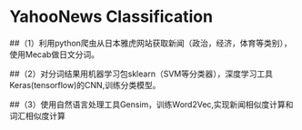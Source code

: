 # YahooNews Classification
##（1）利用python爬虫从日本雅虎网站获取新闻（政治，经济，体育等类别），使用Mecab做日文分词。


##（2）对分词结果用机器学习包sklearn（SVM等分类器），深度学习工具Keras(tensorflow)的CNN,训练分类模型。


##（3）使用自然语言处理工具Gensim，训练Word2Vec,实现新闻相似度计算和词汇相似度计算

